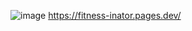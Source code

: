 ![image](https://github.com/yoyoking94/Fitness-inator/assets/56436435/96cc12ab-ee3c-4c45-b444-9799cc662095)
https://fitness-inator.pages.dev/
